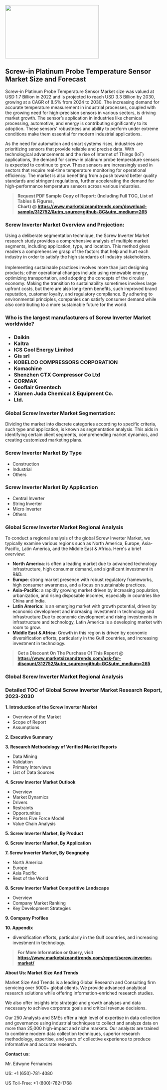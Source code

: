 <p><img class="alignnone size-medium wp-image-20088" src="https://ffe5etoiles.com/wp-content/uploads/2024/12/MST1-300x171.png" alt="" width="300" height="171" /></p><h2>Screw-in Platinum Probe Temperature Sensor Market Size and Forecast</h2><p>Screw-in Platinum Probe Temperature Sensor Market size was valued at USD 1.7 Billion in 2022 and is projected to reach USD 3.3 Billion by 2030, growing at a CAGR of 8.5% from 2024 to 2030. The increasing demand for accurate temperature measurement in industrial processes, coupled with the growing need for high-precision sensors in various sectors, is driving market growth. The sensor’s application in industries like chemical processing, automotive, and energy is contributing significantly to its adoption. These sensors' robustness and ability to perform under extreme conditions make them essential for modern industrial applications.</p><p>As the need for automation and smart systems rises, industries are prioritizing sensors that provide reliable and precise data. With technological advancements and the rise of Internet of Things (IoT) applications, the demand for screw-in platinum probe temperature sensors is expected to continue to grow. These sensors are increasingly used in sectors that require real-time temperature monitoring for operational efficiency. The market is also benefiting from a push toward better quality standards and stringent regulations, further accelerating the demand for high-performance temperature sensors across various industries.</p></p><blockquote id="" class=""><strong>Request PDF Sample Copy of Report: (Including Full TOC, List of Tables &amp; Figures, Chart)&nbsp;@&nbsp;<strong><a href="https://www.marketsizeandtrends.com/download-sample/312752/&utm_source=github-GC&utm_medium=265" target="_blank">https://www.marketsizeandtrends.com/download-sample/312752/&utm_source=github-GC&utm_medium=265</a></strong></strong></blockquote><h3 id="" class="">Screw Inverter Market&nbsp;Overview and Projection:</h3><p id="" class="">Using a deliberate segmentation technique, the Screw Inverter Market research study provides a comprehensive analysis of multiple market segments, including application, type, and location. This method gives readers a comprehensive grasp of the factors that help and hurt each industry in order to satisfy the high standards of industry stakeholders. <br /> <br />Implementing sustainable practices involves more than just designing products; other operational changes include using renewable energy, optimizing transportation, and adopting the concepts of the circular economy. Making the transition to sustainability sometimes involves large upfront costs, but there are also long-term benefits, such improved brand reputation, customer loyalty, and regulatory compliance. By adhering to environmental principles, companies can satisfy consumer demand while also contributing to a more sustainable future for the world.</p><h3 id="" class="">Who is the largest manufacturers of&nbsp;Screw Inverter Market worldwide?</h3><h3 class=""><p><ul><li>Daikin </li><li> Kaltra </li><li> ICS Cool Energy Limited </li><li> Gis srl </li><li> KOBELCO COMPRESSORS CORPORATION </li><li> Komachine </li><li> Shenzhen CTX Compressor Co Ltd </li><li> CORMAK </li><li> Geoflair Greentech </li><li> Xiamen Juda Chemical & Equipment Co. </li><li> Ltd.</li></ul></p></h3><h3 id="" class="">Global&nbsp;Screw Inverter Market Segmentation:</h3><p id="" class="">Dividing the market into discrete categories according to specific criteria, such type and application, is known as segmentation analysis. This aids in identifying certain client segments, comprehending market dynamics, and creating customized marketing plans.</p><h3 id="" class="">Screw Inverter Market&nbsp;By Type</h3><p><p><ul><li>Construction</li><li> Industrial</li><li> Others</p></li></ul></p></p><h3 id="" class="">Screw Inverter Market&nbsp;By Application</h3><p class=""><p><ul><li>Central Inverter</li><li> String Inverter</li><li> Micro Inverter</li><li> Others</li></ul></p></p><h3 id="" class="">Global Screw Inverter Market Regional Analysis</h3><p id="" class="">To conduct a regional analysis of the global Screw Inverter Market, we typically examine various regions such as North America, Europe, Asia-Pacific, Latin America, and the Middle East &amp; Africa. Here's a brief overview:</p><ul><li><strong>North America</strong>: is often a leading market due to advanced technology infrastructure, high consumer demand, and significant investment in R&amp;D.</li><li><strong>Europe</strong>: strong market presence with robust regulatory frameworks, high consumer awareness, and a focus on sustainable practices.</li><li><strong>Asia-Pacific</strong>: a rapidly growing market driven by increasing population, urbanization, and rising disposable incomes, especially in countries like China and India.</li><li><strong>Latin America</strong>: is an emerging market with growth potential, driven by economic development and increasing investment in technology and infrastructure.Due to economic development and rising investments in infrastructure and technology, Latin America is a developing market with room to grow.</li><li><strong>Middle East &amp; Africa</strong>: Growth in this region is driven by economic diversification efforts, particularly in the Gulf countries, and increasing investment in technology.</li></ul><blockquote id="" class=""><strong>Get a Discount On The Purchase Of This Report @ <strong><a href="https://www.marketsizeandtrends.com/ask-for-discount/312752/&utm_source=github-GC&utm_medium=265" target="_blank">https://www.marketsizeandtrends.com/ask-for-discount/312752/&utm_source=github-GC&utm_medium=265</a></strong></strong></blockquote><h3 id="" class="">Global Screw Inverter Market Regional Analysis</h3><h3 id="" class="">Detailed TOC of Global Screw Inverter Market Research Report, 2023-2030</h3><p id="" class=""><strong>1. Introduction of the Screw Inverter Market</strong></p><ul><li>Overview of the Market</li><li>Scope of Report</li><li>Assumptions</li></ul><p id="" class=""><strong>2. Executive Summary</strong></p><p id="" class=""><strong>3. Research Methodology of Verified Market Reports</strong></p><ul><li>Data Mining</li><li>Validation</li><li>Primary Interviews</li><li>List of Data Sources</li></ul><p id="" class=""><strong>4. Screw Inverter Market Outlook</strong></p><ul><li>Overview</li><li>Market Dynamics</li><li>Drivers</li><li>Restraints</li><li>Opportunities</li><li>Porters Five Force Model</li><li>Value Chain Analysis</li></ul><p id="" class=""><strong>5. Screw Inverter Market, By Product</strong></p><p id="" class=""><strong>6. Screw Inverter Market, By Application</strong></p><p id="" class=""><strong>7. Screw Inverter Market, By Geography</strong></p><ul><li>North America</li><li>Europe</li><li>Asia Pacific</li><li>Rest of the World</li></ul><p id="" class=""><strong>8. Screw Inverter Market Competitive Landscape</strong></p><ul><li>Overview</li><li>Company Market Ranking</li><li>Key Development Strategies</li></ul><p id="" class=""><strong>9. Company Profiles</strong></p><p id="" class=""><strong>10. Appendix</strong></p><ul><li>diversification efforts, particularly in the Gulf countries, and increasing investment in technology.</li></ul><blockquote id="" class=""><strong>For More Information or Query, visit <strong><strong><a href="https://www.marketsizeandtrends.com/report/screw-inverter-market/" target="_blank">https://www.marketsizeandtrends.com/report/screw-inverter-market/</a></strong></strong></strong></blockquote><p id="" class=""><strong>About Us: Market Size And Trends</strong></p><p id="" class="">Market Size And Trends is a leading Global Research and Consulting firm servicing over 5000+ global clients. We provide advanced analytical research solutions while offering information-enriched research studies.</p><p id="" class="">We also offer insights into strategic and growth analyses and data necessary to achieve corporate goals and critical revenue decisions.</p><p id="" class="">Our 250 Analysts and SMEs offer a high level of expertise in data collection and governance using industrial techniques to collect and analyze data on more than 25,000 high-impact and niche markets. Our analysts are trained to combine modern data collection techniques, superior research methodology, expertise, and years of collective experience to produce informative and accurate research.</p><p id="" class=""><strong>Contact us:</strong></p><p id="" class="">Mr. Edwyne Fernandes</p><p id="" class="">US: +1 (650)-781-4080</p><p id="" class="">US Toll-Free: +1 (800)-782-1768</p>
